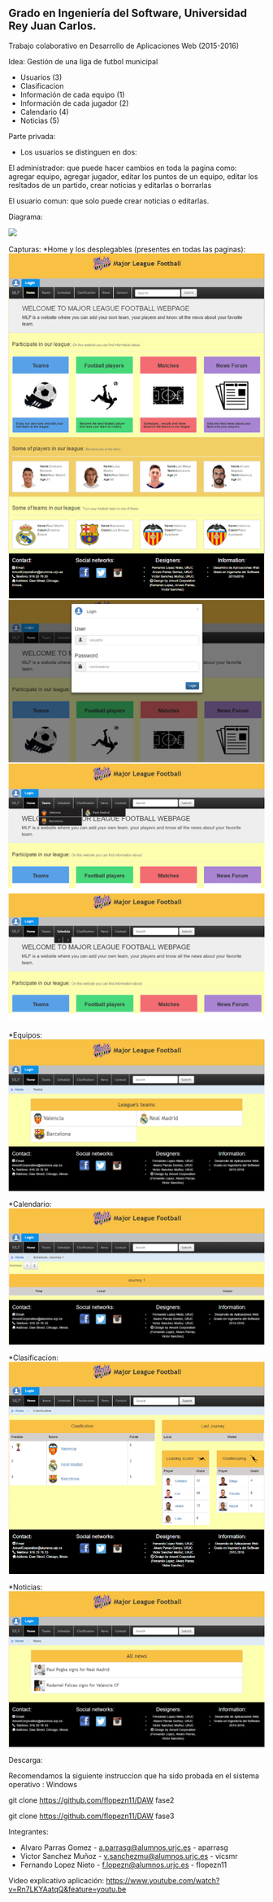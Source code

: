 ## Grado en Ingeniería del Software, Universidad Rey Juan Carlos.
Trabajo colaborativo en Desarrollo de Aplicaciones Web (2015-2016)

Idea: 
Gestión de una liga de futbol municipal
* Usuarios (3)
* Clasificacion
* Información de cada equipo (1)
* Información de cada jugador (2)
* Calendario (4)
* Noticias (5)

Parte privada:
* Los usuarios se distinguen en dos: 

El administrador: que puede hacer cambios en toda la pagina como: agregar equipo, agregar jugador, editar los puntos de un equipo, editar los resltados de un partido, crear noticias y editarlas o borrarlas

El usuario comun: que solo puede crear noticias o editarlas.

Diagrama:

<img src="diagrama.png">

Capturas:
*Home y los desplegables (presentes en todas las paginas):
<img src="Capturas/Home.PNG">
<img src="Capturas/desplegable_login.png">
<img src="Capturas/Despliegue_teams.png">
<img src="Capturas/Despliegue_calendario.png">

*Equipos:
<img src="Capturas/Team.PNG">

*Calendario:               
<img src="Capturas/calendario.PNG">

*Clasificacion:             
<img src="Capturas/clasificacion.PNG">

*Noticias:
<img src="Capturas/Noticias.PNG">


Descarga: 

Recomendamos la siguiente instruccion que ha sido probada en el sistema operativo : Windows

git clone https://github.com/flopezn11/DAW fase2 <br>

git clone https://github.com/flopezn11/DAW fase3

Integrantes:
* Alvaro Parras Gomez -  a.parrasg@alumnos.urjc.es - aparrasg
* Victor Sanchez Muñoz - v.sanchezmu@alumnos.urjc.es - vicsmr
* Fernando Lopez Nieto - f.lopezn@alumnos.urjc.es - flopezn11

Video explicativo aplicación:
https://www.youtube.com/watch?v=Rn7LKYAatqQ&feature=youtu.be
